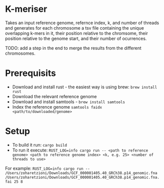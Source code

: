 # K-meriser 

Takes an input reference genome, refernce index, k, and number of threads and generates for each chromosome a tsv file containing the unique overlapping k-mers in it, their position relative to the chromsome, their position relative to the genome start, and their number of ocurrences. 

TODO: add a step in the end to merge the results from the different chromosomes. 

# Prerequisits
* Download and install rust - the easiest way is using brew: `brew install rust`
* Download the relevant reference genome 
* Download and install samtools - `brew install samtools`
* Index the reference genome `samtools faidx <path/to/downloaded/genome>`
  
# Setup
* To build it run: `cargo build`
* To run it execute: `RUST_LOG=info cargo run -- <path to reference genome> <path to reference genome index> <k, e.g. 25> <number of threads to use>`

For example: `RUST_LOG=info cargo run -- /Users/zoharetzioni/Downloads/GCF_000001405.40_GRCh38.p14_genomic.fna /Users/zoharetzioni/Downloads/GCF_000001405.40_GRCh38.p14_genomic.fna.fai 25 8`

